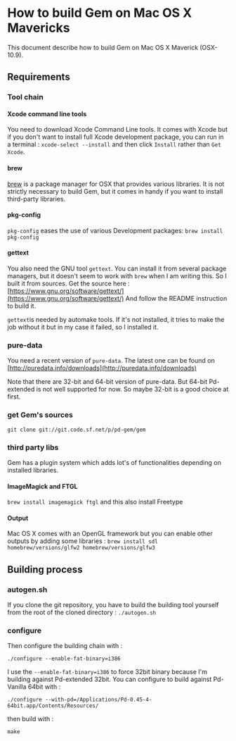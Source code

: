 How to build Gem on Mac OS X Mavericks 
======================================

This document describe how to build Gem on Mac OS X Maverick (OSX-10.9).

Requirements
------------

### Tool chain

#### Xcode command line tools

You need to download Xcode Command Line tools. It comes with Xcode but if you don't want to install full Xcode development package, you can run in a terminal : `xcode-select --install` and then click `Install` rather than `Get Xcode`.

#### brew

[brew](http://brew.sh) is a package manager for OSX that provides various libraries.
It is not strictly necessary to build Gem, but it comes in handy if you want to install third-party libraries.

#### pkg-config

`pkg-config` eases the use of various Development packages:
`brew install pkg-config`

#### gettext

You also need the GNU tool `gettext`.
You can install it from several package managers, but it doesn't seem to work with `brew` when I am writing this.
So I built it from sources.
Get the source here : [https://www.gnu.org/software/gettext/](https://www.gnu.org/software/gettext/)
And follow the README instruction to build it.

`gettext`is needed by automake tools. If it's not installed, it tries to make the job without it but in my case it failed, so I installed it.

### pure-data

You need a recent version of `pure-data`.
The latest one can be found on [http://puredata.info/downloads](http://puredata.info/downloads)

Note that there are 32-bit and 64-bit version of pure-data.
But 64-bit Pd-extended is not well supported for now.
So maybe 32-bit is a good choice at first.

### get Gem's sources

~~~~
git clone git://git.code.sf.net/p/pd-gem/gem
~~~~

### third party libs
Gem has a plugin system which adds lot's of functionalities depending on installed libraries.
#### ImageMagick and FTGL
`brew install imagemagick ftgl` and this also install Freetype

#### Output
Mac OS X comes with an OpenGL framework but you can enable other outputs by adding some libraries :
`brew install sdl homebrew/versions/glfw2 homebrew/versions/glfw3`

Building process
----------------

### autogen.sh
If you clone the git repository, you have to build the building tool yourself from the root of the cloned directory :
`./autogen.sh`

### configure
Then configure the building chain with :

~~~~
./configure --enable-fat-binary=i386
~~~~

I use the `--enable-fat-binary=i386` to force 32bit binary because I'm building against Pd-extended 32bit.
You can configure to build against Pd-Vanilla 64bit with :

~~~~
./configure --with-pd=/Applications/Pd-0.45-4-64bit.app/Contents/Resources/
~~~~

then build with : 

~~~~
make
~~~~